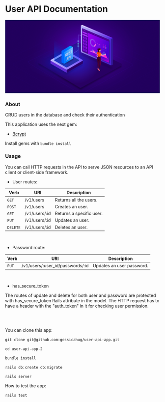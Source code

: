 # User API Documentation
<p align="center">
	<img src="public/RESTAPI-Banner-1.jpg">  
</p>

<h3> About </h3>
<p>
	CRUD users in the database and check their authentication
<p>
	
This application uses the next gem:
* [Bcrypt](https://rubygems.org/gems/bcrypt)

Install gems with `bundle install`

### Usage
You can call HTTP requests in the API to serve JSON resources to an API client or client-side framework.
<br>
	
* User routes: 

| Verb | URI | Description |
|---|---|---|
| `GET` | /v1/users | Returns all the users. |
| `POST` |  /v1/users | Creates an user. |
| `GET` |  /v1/users/:id | Returns a specific user. |
| `PUT`| /v1/users/:id | Updates an user. |
| `DELETE`| /v1/users/:id | Deletes an user. |

<br>
	
* Password route:


| Verb | URI | Description |
|---|---|---|
| `PUT` | /v1/users/:user_id/passwords/:id | Updates an user password. |

<br>
	
* has_secure_token
<p>The routes of update and delete for both user and password are protected with has_secure_token Rails attribute in the model. The HTTP request has to have a header with the "auth_token" in it for checking user permission.</p>

<br><br>

You can clone this app:


```
git clone git@github.com:gessicahug/user-api-app.git
```
```
cd user-api-app-2
```
```
bundle install
```
```
rails db:create db:migrate
```
```
rails server
```

How to test the app: 


```
rails test
```
